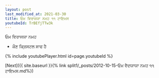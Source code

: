 ```yaml
---
layout: post
last_modified_at: 2021-03-30
title: ਓਮ ਵਿਰਾਜਯਾ ਨਮਹ ੧੧ ਟਾਇਮਸ
youtubeId: TrBEfjTTw3k
---
```

 
 
 ਓਮ ਵਿਰਾਜਯਾ ਨਮਹ  
 
 -  ਕੌਣ ਕ੍ਰਿਸਟਲ ਸਾਫ ਹੈ 
 
  
 
  
 
 
 
 
 
 


{% include youtubePlayer.html id=page.youtubeId %}
 
[Next]({{ site.baseurl }}{% link  split1/_posts/2012-10-15-ਓਮ ਵੈਦਯਾਯਾ ਨਮਹ ੧੧ ਟਾਇਮਸ.md%})
 
